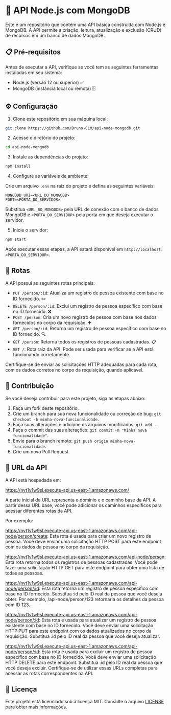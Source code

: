 # 🚀 API Node.js com MongoDB

Este é um repositório que contém uma API básica construída com Node.js e MongoDB. A API permite a criação, leitura, atualização e exclusão (CRUD) de recursos em um banco de dados MongoDB.

## 📋 Pré-requisitos

Antes de executar a API, verifique se você tem as seguintes ferramentas instaladas em seu sistema:

- Node.js (versão 12 ou superior) ✅
- MongoDB (instância local ou remota) 🗄️

## ⚙️ Configuração

1. Clone este repositório em sua máquina local:

```bash
git clone https://github.com/Bruno-CLM/api-node-mongodb.git
```

2. Acesse o diretório do projeto:

```bash
cd api-node-mongodb
```

3. Instale as dependências do projeto:

```bash
npm install
```

4. Configure as variáveis de ambiente:

Crie um arquivo `.env` na raiz do projeto e defina as seguintes variáveis:

```plaintext
MONGODB_URI=<URL_DO_MONGODB>
PORT=<PORTA_DO_SERVIDOR>
```

Substitua `<URL_DO_MONGODB>` pela URL de conexão com o banco de dados MongoDB e `<PORTA_DO_SERVIDOR>` pela porta em que deseja executar o servidor.

5. Inicie o servidor:

```bash
npm start
```

Após executar essas etapas, a API estará disponível em `http://localhost:<PORTA_DO_SERVIDOR>`.

## 🔀 Rotas

A API possui as seguintes rotas principais:

- `PUT /person/:id`: Atualiza um registro de pessoa existente com base no ID fornecido. ✏️
- `DELETE /person/:id`: Exclui um registro de pessoa específico com base no ID fornecido. ❌
- `POST /person`: Cria um novo registro de pessoa com base nos dados fornecidos no corpo da requisição. ➕
- `GET /person/:id`: Retorna um registro de pessoa específico com base no ID fornecido. 🔍
- `GET /person`: Retorna todos os registros de pessoas cadastradas. 📋
- `GET /`: Rota raiz da API. Pode ser usada para verificar se a API está funcionando corretamente.

Certifique-se de enviar as solicitações HTTP adequadas para cada rota, com os dados corretos no corpo da requisição, quando aplicável.

## 🤝 Contribuição

Se você deseja contribuir para este projeto, siga as etapas abaixo:

1. Faça um fork deste repositório.
2. Crie um branch para sua nova funcionalidade ou correção de bug: `git checkout -b minha-nova-funcionalidade`.
3. Faça suas alterações e adicione os arquivos modificados: `git add .`.
4. Faça o commit das suas alterações: `git commit -m "Minha nova funcionalidade"`.
5. Envie para o branch remoto: `git push origin minha-nova-funcionalidade`.
6. Crie um novo Pull Request.

## 🔗 URL da API
A API está hospedada em:

https://nvt1v1w9sl.execute-api.us-east-1.amazonaws.com/

A parte inicial da URL representa o domínio e o caminho base da API. A partir dessa URL base, você pode adicionar os caminhos específicos para acessar diferentes rotas da API.

Por exemplo:

https://nvt1v1w9sl.execute-api.us-east-1.amazonaws.com/api-node/person/create: Esta rota é usada para criar um novo registro de pessoa. Você deve enviar uma solicitação HTTP POST para este endpoint com os dados da pessoa no corpo da requisição.

https://nvt1v1w9sl.execute-api.us-east-1.amazonaws.com/api-node/person: Esta rota retorna todos os registros de pessoas cadastradas. Você pode fazer uma solicitação HTTP GET para este endpoint para obter uma lista de todas as pessoas.

https://nvt1v1w9sl.execute-api.us-east-1.amazonaws.com/api-node/person/:id: Esta rota retorna um registro de pessoa específico com base no ID fornecido. Substitua :id pelo ID real da pessoa que você deseja obter. Por exemplo, /api-node/person/123 retornaria os detalhes da pessoa com ID 123.

https://nvt1v1w9sl.execute-api.us-east-1.amazonaws.com/api-node/person/:id: Esta rota é usada para atualizar um registro de pessoa existente com base no ID fornecido. Você deve enviar uma solicitação HTTP PUT para este endpoint com os dados atualizados no corpo da requisição. Substitua :id pelo ID real da pessoa que você deseja atualizar.

https://nvt1v1w9sl.execute-api.us-east-1.amazonaws.com/api-node/person/:id: Esta rota é usada para excluir um registro de pessoa específico com base no ID fornecido. Você deve enviar uma solicitação HTTP DELETE para este endpoint. Substitua :id pelo ID real da pessoa que você deseja excluir.
Certifique-se de utilizar essas URLs completas para acessar as rotas correspondentes na API.

## 📄 Licença

Este projeto está licenciado sob a licença MIT. Consulte o arquivo [LICENSE](LICENSE) para obter mais informações.
